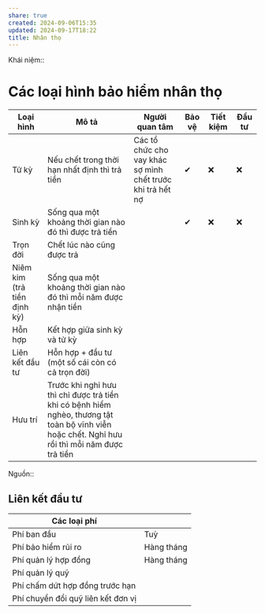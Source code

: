```yaml
---
share: true
created: 2024-09-06T15:35
updated: 2024-09-17T18:22
title: Nhân thọ
---
```

Khái niệm:: 
# Các loại hình bảo hiểm nhân thọ
| Loại hình                   | Mô tả                                                                                                                                           | Người quan tâm                                             | Bảo vệ | Tiết kiệm | Đầu tư |
| --------------------------- | ----------------------------------------------------------------------------------------------------------------------------------------------- | ---------------------------------------------------------- | ------ | --------- | ------ |
| Tử kỳ                       | Nếu chết trong thời hạn nhất định thì trả tiền                                                                                                  | Các tổ chức cho vay khác sợ mình chết trước khi trả hết nợ | ✔      | ❌        | ❌     |
| Sinh kỳ                     | Sống qua một khoảng thời gian nào đó thì được trả tiền                                                                                          |                                                            | ✔      | ❌        | ❌     |
| Trọn đời                    | Chết lúc nào cũng được trả                                                                                                                      |                                                            |        |           |        |
| Niêm kim (trả tiền định kỳ) | Sống qua một khoảng thời gian nào đó thì mỗi năm được nhận tiền                                                                                 |                                                            |        |           |        |
| Hỗn hợp                     | Kết hợp giữa sinh kỳ và tử kỳ                                                                                                                   |                                                            |        |           |        |
| Liên kết đầu tư             | Hỗn hợp + đầu tư (một số cái còn có cả trọn đời)                                                                                                |                                                            |        |           |        |
| Hưu trí                     | Trước khi nghỉ hưu thì chỉ được trả tiền khi có bệnh hiểm nghèo, thương tật toàn bộ vĩnh viễn hoặc chết. Nghỉ hưu rồi thì mỗi năm được trả tiền |                                                            |        |           |        |
Nguồn:: 

## Liên kết đầu tư
| Các loại phí                       |            |
| ---------------------------------- | ---------- |
| Phí ban đầu                        | Tuỳ        |
| Phí bảo hiểm rủi ro                | Hàng tháng |
| Phí quản lý hợp đồng               | Hàng tháng |
| Phí quản lý quỹ                    |            |
| Phí chấm dứt hợp đồng trước hạn    |            |
| Phí chuyển đổi quỹ liên kết đơn vị |            |
